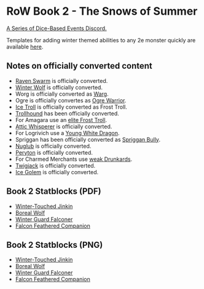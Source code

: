# RoW Book 2 - The Snows of Summer

[A Series of Dice-Based Events Discord.](https://discord.gg/UQ8UD3H)

Templates for adding winter themed abilities to any 2e monster quickly are available [here](https://github.com/A-Series-of-Dice-Based-Events/ReignOfWinter/blob/master/Reign%20of%20Winter%20Templates.pdf).

## Notes on officially converted content

- [Raven Swarm](http://2e.aonprd.com/Monsters.aspx?ID=782) is officially converted.
- [Winter Wolf](http://2e.aonprd.com/Monsters.aspx?ID=403) is officially converted.
- Worg is officially converted as [Warg](http://2e.aonprd.com/Monsters.aspx?ID=402).
- Ogre is officially convertes as [Ogre Warrior](http://2e.aonprd.com/Monsters.aspx?ID=317).
- [Ice Troll](http://2e.aonprd.com/Monsters.aspx?ID=831) is officially converted as Frost Troll.
- [Trollhound](http://2e.aonprd.com/Monsters.aspx?ID=835) has been officially converted.
- For Amagara use an [elite Frost Troll](https://2e.aonprd.com/Monsters.aspx?ID=831&Elite=true).
- [Attic Whisperer](https://2e.aonprd.com/Monsters.aspx?ID=557) is officially converted.
- For Logrivich use a [Young White Dragon](https://2e.aonprd.com/Monsters.aspx?ID=139).
- Spriggan has been officially converted as [Spriggan Bully](http://2e.aonprd.com/Monsters.aspx?ID=817).
- [Nuglub](http://2e.aonprd.com/Monsters.aspx?ID=689) is officially converted.
- [Peryton](http://2e.aonprd.com/Monsters.aspx?ID=757) is officially converted.
- For Charmed Merchants use [weak Drunkards](http://2e.aonprd.com/NPCs.aspx?ID=946&Weak=true).
- [Twigjack](http://2e.aonprd.com/Monsters.aspx?ID=838) is officially converted.
- [Ice Golem](http://2e.aonprd.com/Monsters.aspx?ID=683) is officially converted.
 
## Book 2 Statblocks (PDF)

- [Winter-Touched Jinkin](Statblocks/winter_touched_jinkin.pdf)
- [Boreal Wolf](Statblocks/boreal_wolf.pdf)
- [Winter Guard Falconer](Statblocks/winter_guard_falconer.pdf)
- [Falcon Feathered Companion](Statblocks/falcon_feathered_companion.pdf)

## Book 2 Statblocks (PNG)

- [Winter-Touched Jinkin](Statblocks/winter_touched_jinkin.png)
- [Boreal Wolf](Statblocks/boreal_wolf.png)
- [Winter Guard Falconer](Statblocks/winter_guard_falconer.png)
- [Falcon Feathered Companion](Statblocks/falcon_feathered_companion.png)
